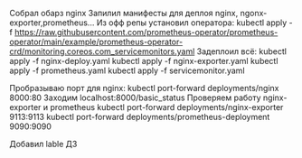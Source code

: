 Собрал обарз nginx
Запилил манифесты для деплоя nginx, ngonx-exporter,prometheus...
Из офф репы установил оператора:
	kubectl apply -f https://raw.githubusercontent.com/prometheus-operator/prometheus-operator/main/example/prometheus-operator-crd/monitoring.coreos.com_servicemonitors.yaml
Задеплоил всё:
kubectl apply -f nginx-deploy.yaml
kubectl apply -f nginx-exporter.yaml
kubectl apply -f prometheus.yaml
kubectl apply -f servicemonitor.yaml

Пробразываю порт для nginx:
kubectl port-forward deployments/nginx 8000:80
Заходим localhost:8000/basic_status
Проверяем работу nginx-exporter и prometheus
kubectl port-forward deployments/nginx-exporter 9113:9113
kubectl port-forward deployments/prometheus-deployment 9090:9090

Добавил lable ДЗ
